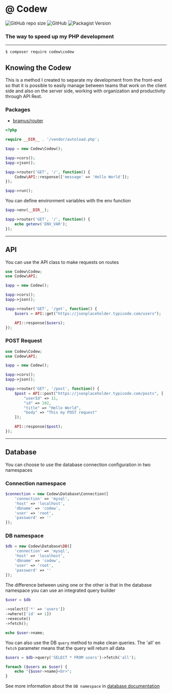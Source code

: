# @ Codew

![GitHub repo size](https://img.shields.io/github/repo-size/ianpatricck/codew) ![GitHub](https://img.shields.io/github/license/ianpatricck/codew)
![Packagist Version](https://img.shields.io/packagist/v/codew/codew)

### The way to speed up my PHP development

---

```
$ composer require codew\codew
```

## Knowing the Codew

This is a method I created to separate my development from the front-end so that it is possible to easily manage between teams that work on the client side and also on the server side, working with organization and productivity through API Rest.

### Packages

- [bramus/router](https://github.com/bramus/router)

```php
<?php

require __DIR__ . '/vendor/autoload.php';

$app = new Codew\Codew();

$app->cors();
$app->json();

$app->router('GET', '/', function() {
    Codew\API::response(['message' => 'Hello World']);
});

$app->run();
```

You can define environment variables with the env function

```php
$app->env(__DIR__);

$app->router('GET', '/', function() {
    echo getenv('ENV_VAR');
});
```

---

## API

You can use the API class to make requests on routes

```php
use Codew\Codew;
use Codew\API;

$app = new Codew();

$app->cors();
$app->json();

$app->router('GET', '/get', function() {
    $users = API::get("https://jsonplaceholder.typicode.com/users");

    API::response($users);
});
```

### POST Request

```php
use Codew\Codew;
use Codew\API;

$app = new Codew();

$app->cors();
$app->json();

$app->router('GET', '/post', function() {
    $post = API::post("https://jsonplaceholder.typicode.com/posts", [
        "userId" => 11,
        "id" => 102,
        "title" => "Hello World",
        "body" => "This my POST request"
    ]);

    API::response($post);
});
```

---

## Database

You can choose to use the database connection configuration in two namespaces

### Connection namespace

```php
$connection = new Codew\Database\Connection([
    'connection' => 'mysql',
    'host' => 'localhost',
    'dbname' => 'codew',
    'user' => 'root',
    'password' => ''
]);
```

### DB namespace

```php
$db = new Codew\Database\DB([
    'connection' => 'mysql',
    'host' => 'localhost',
    'dbname' => 'codew',
    'user' => 'root',
    'password' => ''
]);
```

The difference between using one or the other is that in the database namespace you can use an integrated query builder

```php
$user = $db
    
->select(['*' => 'users'])
->where(['id' => 1])
->execute()
->fetch();

echo $user->name;
```

You can also use the DB ```query``` method to make clean queries.
The 'all' en ```fetch``` parameter means that the query will return all data

```php
$users = $db->query('SELECT * FROM users')->fetch('all');

foreach ($users as $user) {
    echo "{$user->name}<br>";
}
```

See more information about the ```DB namespace``` in [database documentation](doc/database.md)
